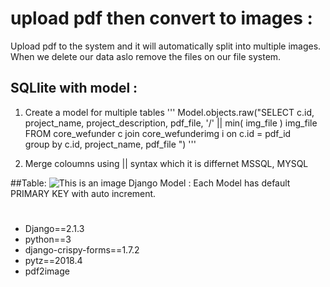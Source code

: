 # upload pdf then convert to images :
Upload pdf to the system and it will automatically split into multiple images.
When we delete our data aslo remove the files on our file system. 
 

## SQLlite with model :
1. Create a model for multiple tables 
'''
Model.objects.raw("SELECT c.id, project_name, project_description, pdf_file, '/' || min( img_file ) img_file \
                                    FROM  core_wefunder c join core_wefunderimg i on c.id = pdf_id \
                                    group by c.id, project_name, pdf_file ")
'''
                                    
2. Merge coloumns using || syntax which it is differnet MSSQL, MYSQL    


##Table:
![This is an image](https://github.com/viviankaun/Project-Python-django/blob/main/img/table01.jpg)
Django Model : Each Model has default PRIMARY KEY with auto increment.
 

#
- Django==2.1.3
- python==3
- django-crispy-forms==1.7.2
- pytz==2018.4
- pdf2image 
                             
       
       
